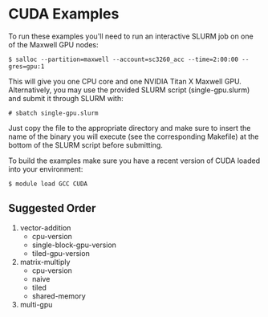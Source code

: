 # CUDA Examples

To run these examples you'll need to run an interactive SLURM job on one of the Maxwell GPU nodes:

	$ salloc --partition=maxwell --account=sc3260_acc --time=2:00:00 --gres=gpu:1

This will give you one CPU core and one NVIDIA Titan X Maxwell GPU. Alternatively, you may use
the provided SLURM script (single-gpu.slurm) and submit it through SLURM with:

	# sbatch single-gpu.slurm

Just copy the file to the appropriate directory and make sure to insert the name of the binary 
you will execute (see the corresponding Makefile) at the bottom of the SLURM script before submitting.

To build the examples make sure you have a recent version of CUDA loaded into your environment:

	$ module load GCC CUDA

## Suggested Order

1. vector-addition
	- cpu-version  
	- single-block-gpu-version
	- tiled-gpu-version
2. matrix-multiply
	- cpu-version
	- naive
	- tiled	 
	- shared-memory
3. multi-gpu
